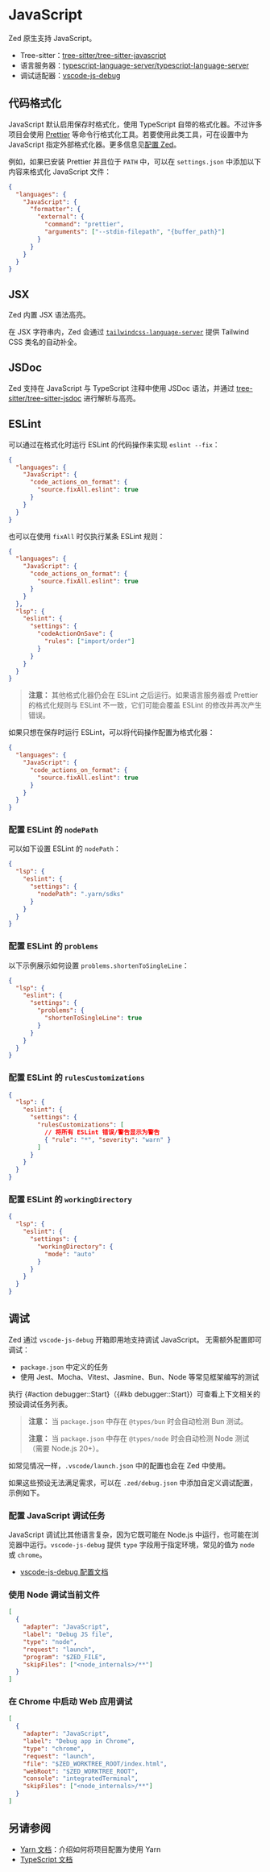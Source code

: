 # JavaScript

Zed 原生支持 JavaScript。

- Tree-sitter：[tree-sitter/tree-sitter-javascript](https://github.com/tree-sitter/tree-sitter-javascript)
- 语言服务器：[typescript-language-server/typescript-language-server](https://github.com/typescript-language-server/typescript-language-server)
- 调试适配器：[vscode-js-debug](https://github.com/microsoft/vscode-js-debug)

## 代码格式化

JavaScript 默认启用保存时格式化，使用 TypeScript 自带的格式化器。不过许多项目会使用 [Prettier](https://prettier.io/) 等命令行格式化工具。若要使用此类工具，可在设置中为 JavaScript 指定外部格式化器。更多信息见[配置 Zed](../configuring-zed.md)。

例如，如果已安装 Prettier 并且位于 `PATH` 中，可以在 `settings.json` 中添加以下内容来格式化 JavaScript 文件：

```json [settings]
{
  "languages": {
    "JavaScript": {
      "formatter": {
        "external": {
          "command": "prettier",
          "arguments": ["--stdin-filepath", "{buffer_path}"]
        }
      }
    }
  }
}
```

## JSX

Zed 内置 JSX 语法高亮。

在 JSX 字符串内，Zed 会通过 [`tailwindcss-language-server`](./tailwindcss.md) 提供 Tailwind CSS 类名的自动补全。

## JSDoc

Zed 支持在 JavaScript 与 TypeScript 注释中使用 JSDoc 语法，并通过 [tree-sitter/tree-sitter-jsdoc](https://github.com/tree-sitter/tree-sitter-jsdoc) 进行解析与高亮。

## ESLint

可以通过在格式化时运行 ESLint 的代码操作来实现 `eslint --fix`：

```json [settings]
{
  "languages": {
    "JavaScript": {
      "code_actions_on_format": {
        "source.fixAll.eslint": true
      }
    }
  }
}
```

也可以在使用 `fixAll` 时仅执行某条 ESLint 规则：

```json [settings]
{
  "languages": {
    "JavaScript": {
      "code_actions_on_format": {
        "source.fixAll.eslint": true
      }
    }
  },
  "lsp": {
    "eslint": {
      "settings": {
        "codeActionOnSave": {
          "rules": ["import/order"]
        }
      }
    }
  }
}
```

> **注意：** 其他格式化器仍会在 ESLint 之后运行。如果语言服务器或 Prettier 的格式化规则与 ESLint 不一致，它们可能会覆盖 ESLint 的修改并再次产生错误。

如果只想在保存时运行 ESLint，可以将代码操作配置为格式化器：

```json [settings]
{
  "languages": {
    "JavaScript": {
      "code_actions_on_format": {
        "source.fixAll.eslint": true
      }
    }
  }
}
```

### 配置 ESLint 的 `nodePath`

可以如下设置 ESLint 的 `nodePath`：

```json [settings]
{
  "lsp": {
    "eslint": {
      "settings": {
        "nodePath": ".yarn/sdks"
      }
    }
  }
}
```

### 配置 ESLint 的 `problems`

以下示例展示如何设置 `problems.shortenToSingleLine`：

```json [settings]
{
  "lsp": {
    "eslint": {
      "settings": {
        "problems": {
          "shortenToSingleLine": true
        }
      }
    }
  }
}
```

### 配置 ESLint 的 `rulesCustomizations`

```json [settings]
{
  "lsp": {
    "eslint": {
      "settings": {
        "rulesCustomizations": [
          // 将所有 ESLint 错误/警告显示为警告
          { "rule": "*", "severity": "warn" }
        ]
      }
    }
  }
}
```

### 配置 ESLint 的 `workingDirectory`

```json [settings]
{
  "lsp": {
    "eslint": {
      "settings": {
        "workingDirectory": {
          "mode": "auto"
        }
      }
    }
  }
}
```

## 调试

Zed 通过 `vscode-js-debug` 开箱即用地支持调试 JavaScript。
无需额外配置即可调试：

- `package.json` 中定义的任务
- 使用 Jest、Mocha、Vitest、Jasmine、Bun、Node 等常见框架编写的测试

执行 {#action debugger::Start}（{#kb debugger::Start}）可查看上下文相关的预设调试任务列表。

> **注意：** 当 `package.json` 中存在 `@types/bun` 时会自动检测 Bun 测试。
>
> **注意：** 当 `package.json` 中存在 `@types/node` 时会自动检测 Node 测试（需要 Node.js 20+）。

如常见情况一样，`.vscode/launch.json` 中的配置也会在 Zed 中使用。

如果这些预设无法满足需求，可以在 `.zed/debug.json` 中添加自定义调试配置，示例如下。

### 配置 JavaScript 调试任务

JavaScript 调试比其他语言复杂，因为它既可能在 Node.js 中运行，也可能在浏览器中运行。`vscode-js-debug` 提供 `type` 字段用于指定环境，常见的值为 `node` 或 `chrome`。

- [vscode-js-debug 配置文档](https://github.com/microsoft/vscode-js-debug/blob/main/OPTIONS.md)

### 使用 Node 调试当前文件

```json [debug]
[
  {
    "adapter": "JavaScript",
    "label": "Debug JS file",
    "type": "node",
    "request": "launch",
    "program": "$ZED_FILE",
    "skipFiles": ["<node_internals>/**"]
  }
]
```

### 在 Chrome 中启动 Web 应用调试

```json [debug]
[
  {
    "adapter": "JavaScript",
    "label": "Debug app in Chrome",
    "type": "chrome",
    "request": "launch",
    "file": "$ZED_WORKTREE_ROOT/index.html",
    "webRoot": "$ZED_WORKTREE_ROOT",
    "console": "integratedTerminal",
    "skipFiles": ["<node_internals>/**"]
  }
]
```

## 另请参阅

- [Yarn 文档](./yarn.md)：介绍如何将项目配置为使用 Yarn
- [TypeScript 文档](./typescript.md)
